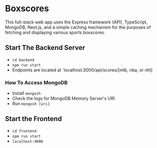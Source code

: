 # Boxscores

This full-stack web app uses the Express framework (API), TypeScript, MongoDB, Next.js, and a simple caching mechanism for the purposes of fetching and displaying various sports boxscores.

## Start The Backend Server
- `cd backend`
- `npm run start`
- Endpoints are located at `localhost:3000/api/scores/[mlb, nba, or nhl]

### How To Access MongoDB

- Install `mongosh`
- Check the logs for MongoDB Memory Server's URI
- Run `mongosh [uri]`

## Start the Frontend
- `cd frontend`
- `npm run start`
- `localhost:4000`